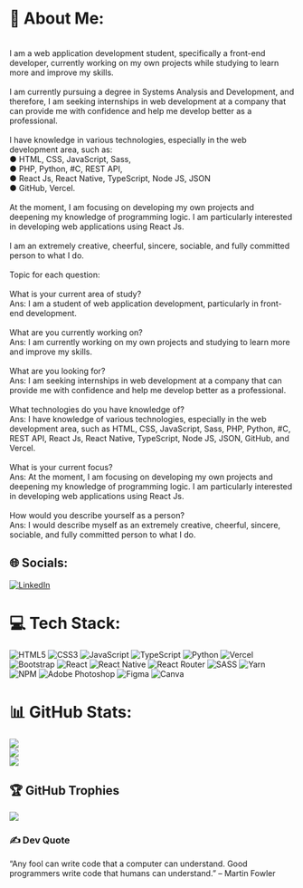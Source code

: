 # 💫 About Me:
<br>I am a web application development student, specifically a front-end developer, currently working on my own projects while studying to learn more and improve my skills.<br><br>I am currently pursuing a degree in Systems Analysis and Development, and therefore, I am seeking internships in web development at a company that can provide me with confidence and help me develop better as a professional.<br><br>I have knowledge in various technologies, especially in the web development area, such as:<br>● HTML, CSS, JavaScript, Sass,<br>● PHP, Python, #C, REST API,<br>● React Js, React Native, TypeScript, Node JS, JSON<br>● GitHub, Vercel.<br><br>At the moment, I am focusing on developing my own projects and deepening my knowledge of programming logic. I am particularly interested in developing web applications using React Js.<br><br>I am an extremely creative, cheerful, sincere, sociable, and fully committed person to what I do.<br><br>Topic for each question:<br><br>What is your current area of study?<br>Ans: I am a student of web application development, particularly in front-end development.<br><br>What are you currently working on?<br>Ans: I am currently working on my own projects and studying to learn more and improve my skills.<br><br>What are you looking for?<br>Ans: I am seeking internships in web development at a company that can provide me with confidence and help me develop better as a professional.<br><br>What technologies do you have knowledge of?<br>Ans: I have knowledge of various technologies, especially in the web development area, such as HTML, CSS, JavaScript, Sass, PHP, Python, #C, REST API, React Js, React Native, TypeScript, Node JS, JSON, GitHub, and Vercel.<br><br>What is your current focus?<br>Ans: At the moment, I am focusing on developing my own projects and deepening my knowledge of programming logic. I am particularly interested in developing web applications using React Js.<br><br>How would you describe yourself as a person?<br>Ans: I would describe myself as an extremely creative, cheerful, sincere, sociable, and fully committed person to what I do.


## 🌐 Socials:
[![LinkedIn](https://img.shields.io/badge/LinkedIn-%230077B5.svg?logo=linkedin&logoColor=white)](https://linkedin.com/in/https://www.linkedin.com/in/marcos-maio-792aab23a/) 

# 💻 Tech Stack:
![HTML5](https://img.shields.io/badge/html5-%23E34F26.svg?style=for-the-badge&logo=html5&logoColor=white) ![CSS3](https://img.shields.io/badge/css3-%231572B6.svg?style=for-the-badge&logo=css3&logoColor=white) ![JavaScript](https://img.shields.io/badge/javascript-%23323330.svg?style=for-the-badge&logo=javascript&logoColor=%23F7DF1E) ![TypeScript](https://img.shields.io/badge/typescript-%23007ACC.svg?style=for-the-badge&logo=typescript&logoColor=white) ![Python](https://img.shields.io/badge/python-3670A0?style=for-the-badge&logo=python&logoColor=ffdd54) ![Vercel](https://img.shields.io/badge/vercel-%23000000.svg?style=for-the-badge&logo=vercel&logoColor=white) ![Bootstrap](https://img.shields.io/badge/bootstrap-%23563D7C.svg?style=for-the-badge&logo=bootstrap&logoColor=white) ![React](https://img.shields.io/badge/react-%2320232a.svg?style=for-the-badge&logo=react&logoColor=%2361DAFB) ![React Native](https://img.shields.io/badge/react_native-%2320232a.svg?style=for-the-badge&logo=react&logoColor=%2361DAFB) ![React Router](https://img.shields.io/badge/React_Router-CA4245?style=for-the-badge&logo=react-router&logoColor=white) ![SASS](https://img.shields.io/badge/SASS-hotpink.svg?style=for-the-badge&logo=SASS&logoColor=white) ![Yarn](https://img.shields.io/badge/yarn-%232C8EBB.svg?style=for-the-badge&logo=yarn&logoColor=white) ![NPM](https://img.shields.io/badge/NPM-%23000000.svg?style=for-the-badge&logo=npm&logoColor=white) ![Adobe Photoshop](https://img.shields.io/badge/adobephotoshop-%2331A8FF.svg?style=for-the-badge&logo=adobephotoshop&logoColor=white) 	![Figma](https://img.shields.io/badge/figma-%23F24E1E.svg?style=for-the-badge&logo=figma&logoColor=white) ![Canva](https://img.shields.io/badge/Canva-%2300C4CC.svg?style=for-the-badge&logo=Canva&logoColor=white)
# 📊 GitHub Stats:
![](https://github-readme-stats.vercel.app/api?username=MarcosMaio&theme=dark&hide_border=false&include_all_commits=false&count_private=false)<br/>
![](https://github-readme-streak-stats.herokuapp.com/?user=MarcosMaio&theme=dark&hide_border=false)<br/>
![](https://github-readme-stats.vercel.app/api/top-langs/?username=MarcosMaio&theme=dark&hide_border=false&include_all_commits=false&count_private=false&layout=compact)

## 🏆 GitHub Trophies
![](https://github-profile-trophy.vercel.app/?username=MarcosMaio&theme=dark&no-frame=false&no-bg=true&margin-w=4)

### ✍️ Dev Quote
“Any fool can write code that a computer can understand. Good programmers write code that humans can understand.” – Martin Fowler
